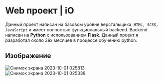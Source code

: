 # Web проект | iO
Данный проект написан на базовом уровне верстальщика: `HTML, SCSS, JavaScript` и имеет полностью функциональный backend. Backend написан на **Python** с использованием **Flask**.
Данный проект я разработал около 3ёх месяцев в процессе обучению python.
## Изображение
![Снимок экрана 2023-10-01 025813](https://github.com/root9464/Web_iO/assets/104570588/e4d3f5bb-041d-42f9-9290-6cbcb5cadb38)
![Снимок экрана 2023-10-01 025338](https://github.com/root9464/Web_iO/assets/104570588/66c30b56-d03a-4729-b0bf-664f09ce25a6)

